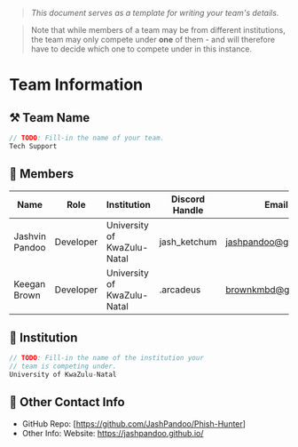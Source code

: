 > *This document serves as a template for writing your team's details.*

> Note that while members of a team may be from different institutions, the team may only compete under **one** of them - and will therefore have to decide which one to compete under in this instance.

# Team Information

## ⚒️ Team Name
``` c
// TODO: Fill-in the name of your team.
Tech Support
```

## 👥 Members
| Name     | Role                | Institution           | Discord Handle | Email |
|----------|---------------------|-----------------------| -------------------|-------------|
| Jashvin Pandoo   | Developer   | University of KwaZulu-Natal | jash_ketchum | jashpandoo@gmail.com |
| Keegan Brown   | Developer  | University of KwaZulu-Natal | .arcadeus | brownkmbd@gmail.com |

## 🏫 Institution
``` c
// TODO: Fill-in the name of the institution your
// team is competing under.
University of KwaZulu-Natal
```

## 📧 Other Contact Info
- GitHub Repo: [<https://github.com/JashPandoo/Phish-Hunter>]
- Other Info: Website: https://jashpandoo.github.io/ 

